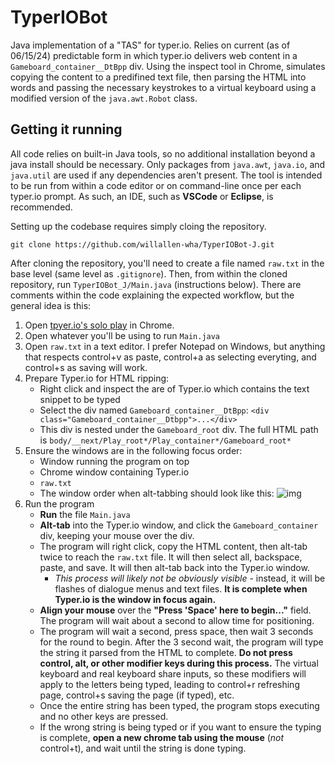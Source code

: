 TyperIOBot
==========

Java implementation of a "TAS" for typer.io. Relies on current (as of 06/15/24) predictable form in which typer.io delivers web content in a `Gameboard_container__DtBpp` div. Using the inspect tool in Chrome, simulates copying the content to a predifined text file, then parsing the HTML into words and passing the necessary keystrokes to a virtual keyboard using a modified version of the `java.awt.Robot` class.

## Getting it running

All code relies on built-in Java tools, so no additional installation beyond a java install should be necessary. Only packages from `java.awt`, `java.io`, and `java.util` are used if any dependencies aren't present. The tool is intended to be run from within a code editor or on command-line once per each typer.io prompt. As such, an IDE, such as **VSCode** or **Eclipse**, is recommended.

Setting up the codebase requires simply cloing the repository.
```
git clone https://github.com/willallen-wha/TyperIOBot-J.git
```

After cloning the repository, you'll need to create a file named `raw.txt` in the base level (same level as `.gitignore`). Then, from within the cloned repository, run `TyperIOBot_J/Main.java` (instructions below). There are comments within the code explaining the expected workflow, but the general idea is this:

1. Open [tpyer.io's solo play](https://typer.io/solo) in Chrome.
2. Open whatever you'll be using to run `Main.java`
3. Open `raw.txt` in a text editor. I prefer Notepad on Windows, but anything that respects control+v as paste, control+a as selecting everyting, and control+s as saving will work.
5. Prepare Typer.io for HTML ripping:
    * Right click and inspect the are of Typer.io which contains the text snippet to be typed
    * Select the div named `Gameboard_container__DtBpp`: `<div class="Gameboard_container__Dtbpp">...</div>`
    * This div is nested under the `Gameboard_root` div. The full HTML path is `body/__next/Play_root*/Play_container*/Gameboard_root*`
4. Ensure the windows are in the following focus order:
    * Window running the program on top
    * Chrome window containing Typer.io
    * `raw.txt`
    * The window order when alt-tabbing should look like this:
    ![img](.Assets/taborder)
5. Run the program
    * **Run** the file `Main.java`
    * **Alt-tab** into the Typer.io window, and click the `Gameboard_container` div, keeping your mouse over the div.
    * The program will right click, copy the HTML content, then alt-tab twice to reach the `raw.txt` file. It will then select all, backspace, paste, and save. It will then alt-tab back into the Typer.io window.
        - *This process will likely not be obviously visible* - instead, it will be flashes of dialogue menus and text files. **It is complete when Typer.io is the window in focus again.**
    * **Align your mouse** over the **"Press 'Space' here to begin..."** field. The program will wait about a second to allow time for positioning.
    * The program will wait a second, press space, then wait 3 seconds for the round to begin. After the 3 second wait, the program will type the string it parsed from the HTML to complete. **Do not press control, alt, or other modifier keys during this process.** The virtual keyboard and real keyboard share inputs, so these modifiers will apply to the letters being typed, leading to control+r refreshing page, control+s saving the page (if typed), etc.
    * Once the entire string has been typed, the program stops executing and no other keys are pressed.
    * If the wrong string is being typed or if you want to ensure the typing is complete, **open a new chrome tab using the mouse** (*not* control+t), and wait until the string is done typing.